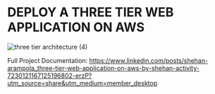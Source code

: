 # DEPLOY A THREE TIER WEB APPLICATION ON AWS

![three tier architecture (4)](https://github.com/user-attachments/assets/0fe5fdc6-76ba-49bb-bf2d-d22bae4e01f5)

Full Project Documentation: https://www.linkedin.com/posts/shehan-arampola_three-tier-web-application-on-aws-by-shehan-activity-7230121167125196802-erzP?utm_source=share&utm_medium=member_desktop

